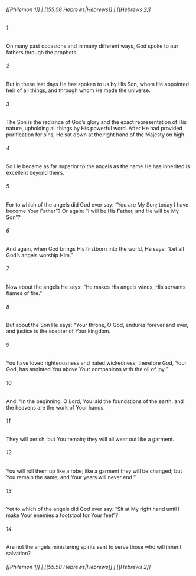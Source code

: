 
###### [[Philemon 1]] | [[55.58 Hebrews|Hebrews]] | [[Hebrews 2]]

###### 1
On many past occasions and in many different ways, God spoke to our fathers through the prophets.
###### 2
But in these last days He has spoken to us by His Son, whom He appointed heir of all things, and through whom He made the universe.
###### 3
The Son is the radiance of God’s glory and the exact representation of His nature, upholding all things by His powerful word. After He had provided purification for sins, He sat down at the right hand of the Majesty on high.
###### 4
So He became as far superior to the angels as the name He has inherited is excellent beyond theirs.
###### 5
For to which of the angels did God ever say: “You are My Son; today I have become Your Father”? Or again: “I will be His Father, and He will be My Son”?
###### 6
And again, when God brings His firstborn into the world, He says: “Let all God’s angels worship Him.”
###### 7
Now about the angels He says: “He makes His angels winds, His servants flames of fire.”
###### 8
But about the Son He says: “Your throne, O God, endures forever and ever, and justice is the scepter of Your kingdom.
###### 9
You have loved righteousness and hated wickedness; therefore God, Your God, has anointed You above Your companions with the oil of joy.”
###### 10
And: “In the beginning, O Lord, You laid the foundations of the earth, and the heavens are the work of Your hands.
###### 11
They will perish, but You remain; they will all wear out like a garment.
###### 12
You will roll them up like a robe; like a garment they will be changed; but You remain the same, and Your years will never end.”
###### 13
Yet to which of the angels did God ever say: “Sit at My right hand until I make Your enemies a footstool for Your feet”?
###### 14
Are not the angels ministering spirits sent to serve those who will inherit salvation?

###### [[Philemon 1]] | [[55.58 Hebrews|Hebrews]] | [[Hebrews 2]]
